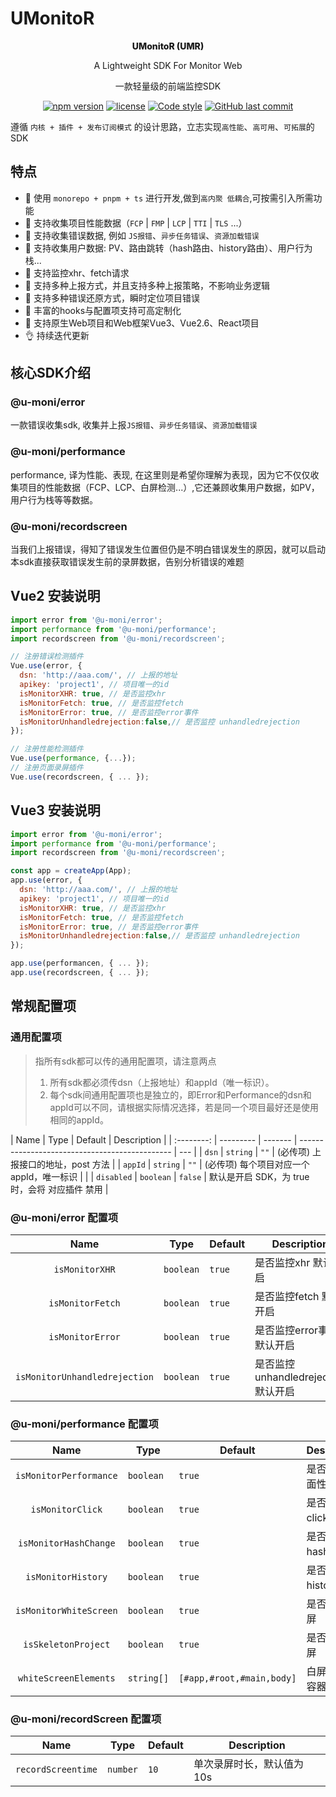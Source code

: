 # UMonitoR

<div align="center">
<p style="font-weight:800"> UMonitoR  (UMR)</p>
<p> A Lightweight SDK For Monitor Web</p>
<p>一款轻量级的前端监控SDK</p>

[![npm version](https://img.shields.io/npm/v/@u-moni/error.svg?style=flat-square)](https://www.npmjs.com/package/@u-moni/error)
[![license](https://img.shields.io/github/license/clouDr-f2e/mitojs)](https://www.npmjs.com/package/@u-moni/error)
[![Code style](https://img.shields.io/badge/code_style-prettier-ff69b4.svg?style=flat-square)](https://github.com/prettier/prettier)
[![GitHub last commit](https://img.shields.io/github/last-commit/1930850328/UMonitoR.svg?style=flat-square)](https://github.com/1930850328/UMonitoR)

</div>

遵循 `内核 + 插件 + 发布订阅模式` 的设计思路，立志实现`高性能`、`高可用`、`可拓展`的SDK

## 特点

- 🔨 使用 `monorepo + pnpm + ts` 进行开发,做到`高内聚 低耦合`,可按需引入所需功能
- 🔨 支持收集项目性能数据（`FCP` | `FMP` | `LCP` | `TTI` | `TLS` ...）
- 🔨 支持收集错误数据, 例如 `JS报错`、`异步任务错误`、`资源加载错误`
- 🔨 支持收集用户数据: PV、路由跳转（hash路由、history路由）、用户行为栈...
- 🔨 支持监控xhr、fetch请求
- 🔨 支持多种上报方式，并且支持多种上报策略，不影响业务逻辑
- 🔨 支持多种错误还原方式，瞬时定位项目错误
- 🔨 丰富的hooks与配置项支持可高定制化
- 🔨 支持原生Web项目和Web框架Vue3、Vue2.6、React项目
- 👌 持续迭代更新

## 核心SDK介绍

### @u-moni/error

一款错误收集sdk, 收集并上报`JS报错`、`异步任务错误`、`资源加载错误`

### @u-moni/performance

performance, 译为性能、表现, 在这里则是希望你理解为表现，因为它不仅仅收集项目的性能数据（FCP、LCP、白屏检测...）,它还兼顾收集用户数据，如PV，用户行为栈等等数据。

### @u-moni/recordscreen

当我们上报错误，得知了错误发生位置但仍是不明白错误发生的原因，就可以启动本sdk直接获取错误发生前的录屏数据，告别分析错误的难题

## Vue2 安装说明

```javascript
import error from '@u-moni/error';
import performance from '@u-moni/performance';
import recordscreen from '@u-moni/recordscreen';

// 注册错误检测插件
Vue.use(error, {
  dsn: 'http://aaa.com/', // 上报的地址
  apikey: 'project1', // 项目唯一的id
  isMonitorXHR: true, // 是否监控xhr
  isMonitorFetch: true, // 是否监控fetch
  isMonitorError: true, // 是否监控error事件
  isMonitorUnhandledrejection:false,// 是否监控 unhandledrejection
});

// 注册性能检测插件
Vue.use(performance, {...});
// 注册页面录屏插件
Vue.use(recordscreen, { ... });
```

## Vue3 安装说明

```javascript
import error from '@u-moni/error';
import performance from '@u-moni/performance';
import recordscreen from '@u-moni/recordscreen';

const app = createApp(App);
app.use(error, {
  dsn: 'http://aaa.com/', // 上报的地址
  apikey: 'project1', // 项目唯一的id
  isMonitorXHR: true, // 是否监控xhr
  isMonitorFetch: true, // 是否监控fetch
  isMonitorError: true, // 是否监控error事件
  isMonitorUnhandledrejection:false,// 是否监控 unhandledrejection
});

app.use(performancen, { ... });
app.use(recordscreen, { ... });
```

## 常规配置项

### 通用配置项

> 指所有sdk都可以传的通用配置项，请注意两点
>
> 1. 所有sdk都必须传dsn（上报地址）和appId（唯一标识）。
> 2. 每个sdk间通用配置项也是独立的，即Error和Performance的dsn和appId可以不同，请根据实际情况选择，若是同一个项目最好还是使用相同的appId。

|    Name    | Type      | Default | Description                                    |
| :--------: | --------- | ------- | ---------------------------------------------- | --- |
|   `dsn`    | `string`  | `""`    | (必传项) 上报接口的地址，post 方法             |
|  `appId`   | `string`  | `""`    | (必传项) 每个项目对应一个 appId，唯一标识      |     |
| `disabled` | `boolean` | `false` | 默认是开启 SDK，为 true 时，会将 对应插件 禁用 |

### @u-moni/error 配置项

|             Name              | Type      | Default | Description                          |
| :---------------------------: | --------- | ------- | ------------------------------------ |
|        `isMonitorXHR`         | `boolean` | `true`  | 是否监控xhr 默认开启                 |
|       `isMonitorFetch`        | `boolean` | `true`  | 是否监控fetch 默认开启               |
|       `isMonitorError`        | `boolean` | `true`  | 是否监控error事件 默认开启           |
| `isMonitorUnhandledrejection` | `boolean` | `true`  | 是否监控 unhandledrejection 默认开启 |

### @u-moni/performance 配置项

|          Name          | Type       | Default                   | Description          |
| :--------------------: | ---------- | ------------------------- | -------------------- |
| `isMonitorPerformance` | `boolean`  | `true`                    | 是否获取页面性能指标 |
|    `isMonitorClick`    | `boolean`  | `true`                    | 是否监听click事件    |
| `isMonitorHashChange`  | `boolean`  | `true`                    | 是否监听hash模式     |
|   `isMonitorHistory`   | `boolean`  | `true`                    | 是否监听history模式  |
| `isMonitorWhiteScreen` | `boolean`  | `true`                    | 是否检测白屏         |
|  `isSkeletonProject`   | `boolean`  | `true`                    | 是否有骨架屏         |
| `whiteScreenElements`  | `string[]` | `[#app,#root,#main,body]` | 白屏检测的容器列表   |

### @u-moni/recordScreen 配置项

|        Name        | Type     | Default | Description                |
| :----------------: | -------- | ------- | -------------------------- |
| `recordScreentime` | `number` | `10`    | 单次录屏时长，默认值为 10s |
